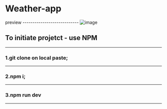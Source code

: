 # Weather-app

preview ----------------------------
![image](https://user-images.githubusercontent.com/70456830/205723582-3a85f9ed-40a6-4788-bed8-3f1efd17e01d.png)


## To initiate projetct - use NPM
-------------------------------------------------
### 1.git clone on local paste;
-------------------------------------------------
### 2.npm i;
-------------------------------------------------
### 3.npm run dev
-------------------------------------------------
